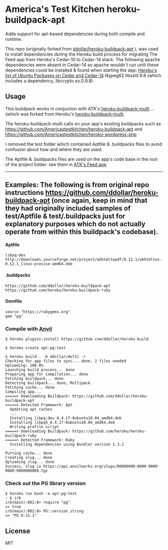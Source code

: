 # America's Test Kitchen heroku-buildpack-apt
Adds support for apt-based dependencies during both compile and runtime.

This repo (originally forked from [ddollar/heroku-buildpack-apt](https://github.com/ddollar/heroku-buildpack-apt) ), was used to install dependencies during the Heroku build process for migrating The Feed app from Heroku's Cedar-10 to Cedar-14 stack. The following apache dependencies were absent in Cedar-14 so apache wouldn't run until these dependencies could be installed & found when starting the app:
[Heroku's list of Ubuntu Packages on Cedar and Cedar-14](https://devcenter.heroku.com/articles/cedar-ubuntu-packages)
    libjpeg62
    libssl0.9.8 (which includes a dependency, libcrypto.so.0.9.8)

## Usage

This buildpack works in conjuction with ATK's [heroku-buildpack-multi](https://github.com/Americastestkitchen/heroku-buildpack-multi)
... (which was forked from Heroku's [heroku-buildpack-multi](https://github.com/heroku/heroku-buildpack-multi).

The heroku-buildpack-multi calls on your app's existing buildpacks such as https://github.com/Americastestkitchen/heroku-buildpack-apt and https://github.com/Americastestkitchen/heroku-wordpress-php

I removed the test folder which contained Aptfile & .buildpacks files to avoid confusion about how and where they are used.

The Aptfile & .buildpacks files are used on the app's code base in the root of the project folder: see them in [ATK's Feed app](https://github.com/Americastestkitchen/feed)

---
## Examples: The following is from original repo instructions https://github.com/ddollar/heroku-buildpack-apt (once again, keep in mind that they had originally included samples of test/Aptfile & test/.buildpacks just for explanatory purposes which do not actually operate from within this buildpack's codebase).

#### Aptfile

    libpq-dev
    http://downloads.sourceforge.net/project/wkhtmltopdf/0.12.1/wkhtmltox-0.12.1_linux-precise-amd64.deb

#### .buildpacks

    https://github.com/ddollar/heroku-buildpack-apt
    https://github.com/heroku/heroku-buildpack-ruby

#### Gemfile

    source "https://rubygems.org"
    gem "pg"

### Compile with [Anvil](https://github.com/ddollar/anvil-cli)

    $ heroku plugins:install https://github.com/ddollar/heroku-build

    $ heroku create apt-pg-test

    $ heroku build . -b ddollar/multi -r
	Checking for app files to sync... done, 2 files needed
	Uploading: 100.0%
	Launching build process... done
	Preparing app for compilation... done
	Fetching buildpack... done
	Detecting buildpack... done, Multipack
	Fetching cache... done
	Compiling app...
	=====> Downloading Buildpack: https://github.com/ddollar/heroku-buildpack-apt
	=====> Detected Framework: Apt
	  Updating apt caches
	  ...
	  Installing libpq-dev_8.4.17-0ubuntu10.04_amd64.deb
	  Installing libpq5_8.4.17-0ubuntu10.04_amd64.deb
	  Writing profile script
	=====> Downloading Buildpack: https://github.com/heroku/heroku-buildpack-ruby
	=====> Detected Framework: Ruby
	  Installing dependencies using Bundler version 1.3.2
	  ...
	Putting cache... done
	Creating slug... done
	Uploading slug... done
	Success, slug is https://api.anvilworks.org/slugs/00000000-0000-0000-0000-0000000000.tgz

### Check out the PG library version

    $ heroku run bash -a apt-pg-test
    ~ $ irb
	irb(main):001:0> require "pg"
	=> true
	irb(main):002:0> PG::version_string
	=> "PG 0.15.1"

## License

MIT
